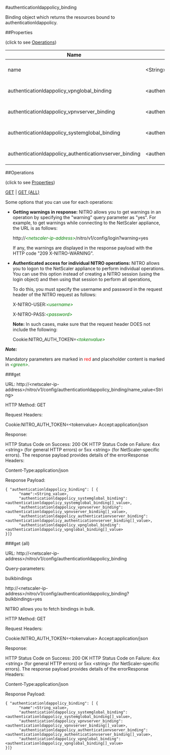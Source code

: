 #authenticationldappolicy_binding

Binding object which returns the resources bound to authenticationldappolicy.


##Properties 
<span>(click to see [Operations](#operations))</span>


<table><thead><tr><th>Name</th><th> Data Type</th><th> Permissions</th><th>Description</th></tr></thead><tbody><tr><td>name</td><td>&lt;String></td><td>Read-write</td><td>Name of the LDAP policy.&lt;br>Minimum length = 1</td><tr><tr><td>authenticationldappolicy_vpnglobal_binding</td><td>&lt;authenticationldappolicy_vpnglobal_binding[]></td><td>Read-only</td><td>vpnglobal that can be bound to authenticationldappolicy.</td><tr><tr><td>authenticationldappolicy_vpnvserver_binding</td><td>&lt;authenticationldappolicy_vpnvserver_binding[]></td><td>Read-only</td><td>vpnvserver that can be bound to authenticationldappolicy.</td><tr><tr><td>authenticationldappolicy_systemglobal_binding</td><td>&lt;authenticationldappolicy_systemglobal_binding[]></td><td>Read-only</td><td>systemglobal that can be bound to authenticationldappolicy.</td><tr><tr><td>authenticationldappolicy_authenticationvserver_binding</td><td>&lt;authenticationldappolicy_authenticationvserver_binding[]></td><td>Read-only</td><td>authenticationvserver that can be bound to authenticationldappolicy.</td><tr></tbody></table>
##Operations 
<span>(click to see [Properties](#properties))</span>


[GET](#get) | [GET (ALL)](#get-(all))


Some options that you can use for each operations:
<ul><li><p><b>Getting warnings in response:</b> NITRO allows you to get warnings in an operation by specifying the "warning" query parameter as "yes". For example, to get warnings while connecting to the NetScaler appliance, the URL is as follows:</p><p>http://<span style="color:green;font-style:italic;">&lt;netscaler-ip-address&gt;</span>/nitro/v1/config/login?warning=yes</p><p>If any, the warnings are displayed in the response payload with the HTTP code "209 X-NITRO-WARNING".</p></li><li><p><b>Authenticated access for individual NITRO operations:</b> NITRO allows you to logon to the NetScaler appliance to perform individual operations. You can use this option instead of creating a NITRO session (using the login object) and then using that session to perform all operations,</p><p>To do this, you must specify the username and password in the request header of the NITRO request as follows:</p><p>X-NITRO-USER:<span style="color:green;font-style:italic;">&lt;username&gt;</span></p><p>X-NITRO-PASS:<span style="color:green;font-style:italic;">&lt;password&gt;</span></p><p><b>Note:</b> In such cases, make sure that the request header DOES not include the following:</p><p>Cookie:NITRO_AUTH_TOKEN=<span style="color:green;font-style:italic;">&lt;tokenvalue&gt;</span></p></li></ul>



***Note:*** 
Mandatory parameters are marked in <span style="color:#FF0000;">red</span> and placeholder content is marked in <span style="color:green;font-style:italic">&lt;green&gt;</span>.

###get



URL: http://&lt;netscaler-ip-address&gt;/nitro/v1/config/authenticationldappolicy_binding/name_value&lt;String&gt;
HTTP Method: GET
Request Headers:

Cookie:NITRO_AUTH_TOKEN=&lt;tokenvalue&gt;Accept:application/json

Response:
HTTP Status Code on Success: 200 OKHTTP Status Code on Failure: 4xx &lt;string&gt; (for general HTTP errors) or 5xx &lt;string&gt; (for NetScaler-specific errors). The response payload provides details of the errorResponse Headers:

Content-Type:application/json

Response Payload: ```{ "authenticationldappolicy_binding": [ {      "name":<String_value>,      "authenticationldappolicy_systemglobal_binding":<authenticationldappolicy_systemglobal_binding[]_value>,      "authenticationldappolicy_vpnvserver_binding":<authenticationldappolicy_vpnvserver_binding[]_value>,      "authenticationldappolicy_authenticationvserver_binding":<authenticationldappolicy_authenticationvserver_binding[]_value>,      "authenticationldappolicy_vpnglobal_binding":<authenticationldappolicy_vpnglobal_binding[]_value>}]}```



###get (all)



URL: http://&lt;netscaler-ip-address&gt;/nitro/v1/config/authenticationldappolicy_binding
Query-parameters:
bulkbindings
http://&lt;netscaler-ip-address&gt;/nitro/v1/config/authenticationldappolicy_binding?bulkbindings=yes
NITRO allows you to fetch bindings in bulk.



HTTP Method: GET
Request Headers:

Cookie:NITRO_AUTH_TOKEN=&lt;tokenvalue&gt;Accept:application/json

Response:
HTTP Status Code on Success: 200 OKHTTP Status Code on Failure: 4xx &lt;string&gt; (for general HTTP errors) or 5xx &lt;string&gt; (for NetScaler-specific errors). The response payload provides details of the errorResponse Headers:

Content-Type:application/json

Response Payload: ```{ "authenticationldappolicy_binding": [ {      "name":<String_value>,      "authenticationldappolicy_systemglobal_binding":<authenticationldappolicy_systemglobal_binding[]_value>,      "authenticationldappolicy_vpnvserver_binding":<authenticationldappolicy_vpnvserver_binding[]_value>,      "authenticationldappolicy_authenticationvserver_binding":<authenticationldappolicy_authenticationvserver_binding[]_value>,      "authenticationldappolicy_vpnglobal_binding":<authenticationldappolicy_vpnglobal_binding[]_value>}]}```



